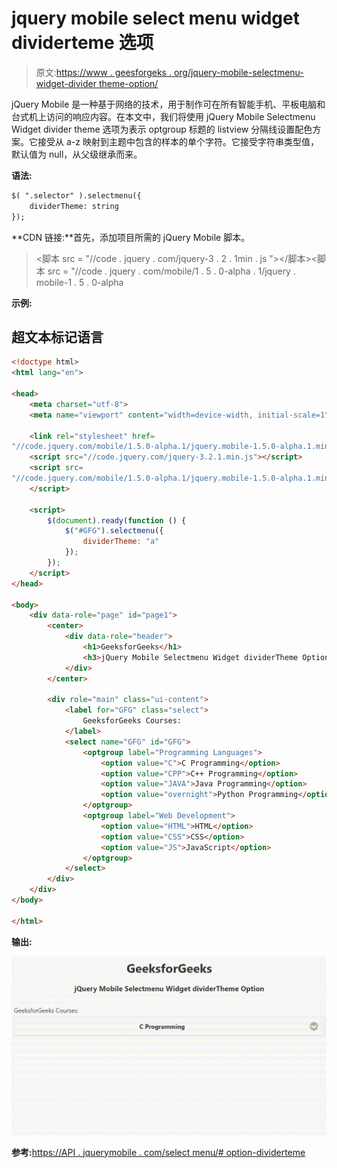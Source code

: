 # jquery mobile select menu widget dividerteme 选项

> 原文:[https://www . geesforgeks . org/jquery-mobile-selectmenu-widget-divider theme-option/](https://www.geeksforgeeks.org/jquery-mobile-selectmenu-widget-dividertheme-option/)

jQuery Mobile 是一种基于网络的技术，用于制作可在所有智能手机、平板电脑和台式机上访问的响应内容。在本文中，我们将使用 jQuery Mobile Selectmenu Widget divider theme 选项为表示 optgroup 标题的 listview 分隔线设置配色方案。它接受从 a-z 映射到主题中包含的样本的单个字符。它接受字符串类型值，默认值为 null，从父级继承而来。

**语法:**

```html
$( ".selector" ).selectmenu({
    dividerTheme: string
});
```

**CDN 链接:**首先，添加项目所需的 jQuery Mobile 脚本。

> <脚本 src = "//code . jquery . com/jquery-3 . 2 . 1min . js "></脚本><脚本 src = "//code . jquery . com/mobile/1 . 5 . 0-alpha . 1/jquery . mobile-1 . 5 . 0-alpha

**示例:**

## 超文本标记语言

```html
<!doctype html>
<html lang="en">

<head>
    <meta charset="utf-8">
    <meta name="viewport" content="width=device-width, initial-scale=1">

    <link rel="stylesheet" href=
"//code.jquery.com/mobile/1.5.0-alpha.1/jquery.mobile-1.5.0-alpha.1.min.css">
    <script src="//code.jquery.com/jquery-3.2.1.min.js"></script>
    <script src=
"//code.jquery.com/mobile/1.5.0-alpha.1/jquery.mobile-1.5.0-alpha.1.min.js">
    </script>

    <script>
        $(document).ready(function () {
            $("#GFG").selectmenu({
                dividerTheme: "a"
            });
        });
    </script>
</head>

<body>
    <div data-role="page" id="page1">
        <center>
            <div data-role="header">
                <h1>GeeksforGeeks</h1>
                <h3>jQuery Mobile Selectmenu Widget dividerTheme Option</h3>
            </div>
        </center>

        <div role="main" class="ui-content">
            <label for="GFG" class="select">
                GeeksforGeeks Courses:
            </label>
            <select name="GFG" id="GFG">
                <optgroup label="Programming Languages">
                    <option value="C">C Programming</option>
                    <option value="CPP">C++ Programming</option>
                    <option value="JAVA">Java Programming</option>
                    <option value="overnight">Python Programming</option>
                </optgroup>
                <optgroup label="Web Development">
                    <option value="HTML">HTML</option>
                    <option value="CSS">CSS</option>
                    <option value="JS">JavaScript</option>
                </optgroup>
            </select>
        </div>
    </div>
</body>

</html>
```

**输出:**

![](img/ca605a5cc64a3244525d91a78d1627bb.png)

**参考:**[https://API . jquerymobile . com/select menu/# option-dividerteme](https://api.jquerymobile.com/selectmenu/#option-dividerTheme)